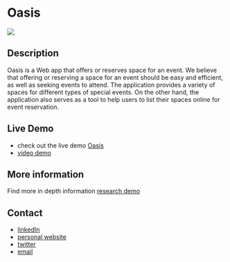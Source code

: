 # Oasis

<img src ="https://github.com/osgoodgunawan/Oasis-1/blob/master/images/home.png"/>

## Description 
Oasis is a Web app that offers or reserves space for an event. We believe that offering or reserving a space for an event should be easy and efficient, as well as seeking events to attend. The application provides a variety of spaces for different types of special events. On the other hand, the application also serves as a tool to help users to list their spaces online for event reservation.

## Live Demo 
- check out the live demo [Oasis](https://sergiov98.github.io/Oasis/index.html)
- [video demo](https://www.youtube.com/watch?v=VUPKopBoj1I&feature=youtu.be)

## More information
Find more in depth information [research demo](https://www.osgood1024.com/oasis)

## Contact
- [linkedIn](https://www.linkedin.com/in/osgood-gunawan-973a5993/)
- [personal website](https://www.osgood1024.com/)
- [twitter](https://twitter.com/osgoodgunawan)
- [email](https://mail.google.com/mail/u/0/?view=cm&fs=1&tf=1&source=mailto&to=osgoodgunawan@hotmail.com)










